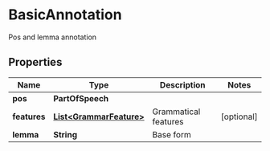 

# BasicAnnotation

Pos and lemma annotation
## Properties

Name | Type | Description | Notes
------------ | ------------- | ------------- | -------------
**pos** | **PartOfSpeech** |  | 
**features** | [**List&lt;GrammarFeature&gt;**](GrammarFeature.md) | Grammatical features |  [optional]
**lemma** | **String** | Base form | 



